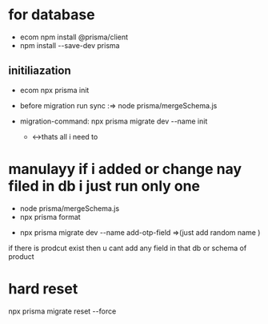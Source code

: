 # for database

- ecom npm install @prisma/client
- npm install --save-dev prisma

## initiliazation

- ecom npx prisma init

* before migration run sync :=> node prisma/mergeSchema.js

* migration-command: npx prisma migrate dev --name init
  - <->thats all i need to

# manulayy if i added or change nay filed in db i just run only one

- node prisma/mergeSchema.js
- npx prisma format

* npx prisma migrate dev --name add-otp-field =>(just add random name )

if there is prodcut exist then u cant add any field in that db or schema of product

# hard reset

npx prisma migrate reset --force
